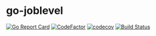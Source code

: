 # go-joblevel

[![Go Report Card](https://goreportcard.com/badge/github.com/jerheff/go-joblevel)](https://goreportcard.com/report/github.com/jerheff/go-joblevel)
[![CodeFactor](https://www.codefactor.io/repository/github/jerheff/go-joblevel/badge)](https://www.codefactor.io/repository/github/jerheff/go-joblevel)
[![codecov](https://codecov.io/gh/jerheff/go-joblevel/branch/main/graph/badge.svg?token=ZOG0LJ6CGS)](https://codecov.io/gh/jerheff/go-joblevel)
[![Build Status](https://travis-ci.com/jerheff/go-joblevel.svg?branch=main)](https://travis-ci.com/jerheff/go-joblevel)

